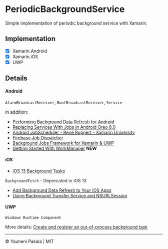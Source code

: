 # PeriodicBackgroundService
Simple implementation of periodic background service with Xamarin.


## Implementation

- [x] Xamarin.Android
- [x] Xamarin.iOS
- [x] UWP

## Details

#### Android

`AlarmBroadcastReceiver`, `BootBroadcastReceiver`, `Service`

In addition:
- [Performing Background Data Refresh for Android](https://blog.xamarin.com/performing-background-data-refresh-for-android/)
- [Replacing Services With Jobs in Android Oreo 8.0](https://blog.xamarin.com/replacing-services-jobs-android-oreo-8-0/)
- [Android JobScheduler - René Ruppert - Xamarin University](https://www.youtube.com/watch?v=aSjBBPYjelE)
- [Firebase Job Dispatcher](https://docs.microsoft.com/en-us/xamarin/android/platform/firebase-job-dispatcher)
- [Background Jobs Framework for Xamarin & UWP](https://github.com/aritchie/jobs)
- [Getting Started With WorkManager](https://devblogs.microsoft.com/xamarin/getting-started-workmanager/) **NEW**

#### iOS

- [iOS 13 Background Tasks](https://docs.microsoft.com/en-us/samples/xamarin/ios-samples/ios13-refreshingandmaintainingyourappusingbackgroundtasks/)

`BackgroundFetch` - Deprecated in iOS 13

- [Add Background Data Refresh to Your iOS Apps](https://blog.xamarin.com/add-background-data-refresh-to-ios-apps/)
- [Using Background Transfer Service and NSURLSession](https://developer.xamarin.com/guides/ios/application_fundamentals/backgrounding/part_4_ios_backgrounding_walkthroughs/background_transfer_walkthrough/)

#### UWP

`Windows Runtime Component`

More details: [Create and register an out-of-process background task](https://docs.microsoft.com/en-us/windows/uwp/launch-resume/create-and-register-a-background-task)



---
&copy; Yauheni Pakala | MIT
